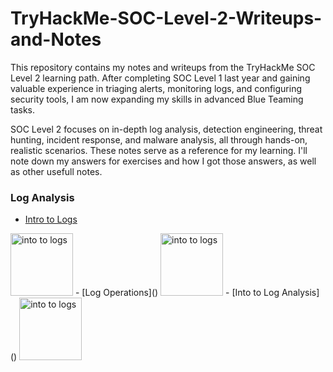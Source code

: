 # TryHackMe-SOC-Level-2-Writeups-and-Notes
This repository contains my notes and writeups from the TryHackMe SOC Level 2 learning path. After completing SOC Level 1 last year and gaining valuable experience in triaging alerts, monitoring logs, and configuring security tools, I am now expanding my skills in advanced Blue Teaming tasks.

SOC Level 2 focuses on in-depth log analysis, detection engineering, threat hunting, incident response, and malware analysis, all through hands-on, realistic scenarios. These notes serve as a reference for my learning. I'll note down my answers for exercises and how I got those answers, as well as other usefull notes. 

### Log Analysis
- [Intro to Logs](https://github.com/Josh-Rap/TryHackMe-SOC-Level-2-Writeups-and-Notes/blob/main/Log%20Analysis/Intro_to_Logs.md)
<img src="https://tryhackme-images.s3.amazonaws.com/room-icons/19b19a4e55a402acb3161cd43f520381.png" alt="into to logs" width="100"/>
- [Log Operations]()
<img src="https://tryhackme-images.s3.amazonaws.com/room-icons/8e844d45ba39c31fd95802a149d9c070.svg" alt="into to logs" width="100"/>
- [Into to Log Analysis]()
<img src="https://tryhackme-images.s3.amazonaws.com/room-icons/2e995cb333fb7c9fabeafe718927704e.svg" alt="into to logs" width="100"/>